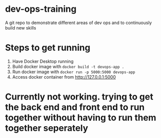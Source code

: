 # dev-ops-training
A git repo to demonstrate different areas of dev ops and to continuously build new skills

# Steps to get running
1. Have Docker Desktop running
2. Build docker image with `docker build -t devops-app .`
3. Run docker image with `docker run -p 5000:5000 devops-app`
4. Access docker container from http://127.0.0.1:5000

# Currently not working. trying to get the back end and front end to run together without having to run them together seperately